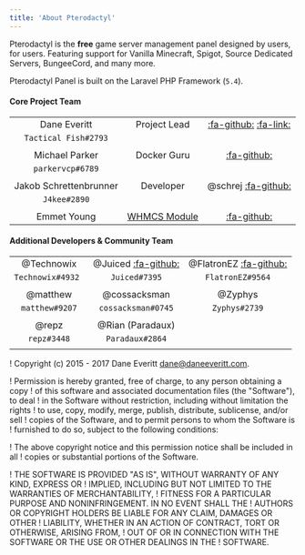 ```yaml
---
title: 'About Pterodactyl'
---
```


Pterodactyl is the **free** game server management panel designed by users, for users. Featuring support for Vanilla Minecraft, Spigot, Source Dedicated Servers, BungeeCord, and many more. 

Pterodactyl Panel is built on the Laravel PHP Framework (`5.4`).

#### Core Project Team

|						|				|			|
|:---------------------:|:-------------:|:---------:|
| Dane Everitt			|Project Lead	|[:fa-github:](https://github.com/DaneEveritt) [:fa-link:](https://daneeveritt.com)|
| `Tactical Fish#2793`	|				|
|						|				|
| Michael Parker		|Docker Guru	|[:fa-github:](https://github.com/parkervcp)|
| `parkervcp#6789`		|				|
|						|				|
| Jakob Schrettenbrunner|Developer		|@schrej [:fa-github:](https://github.com/schrej)|
| `J4kee#2890`			|				|
|						|				|
| Emmet Young			|[WHMCS Module](https://github.com/hammerdawn/Pterodactyl-WHMCS)|[:fa-github:](https://github.com/death-droid) |


#### Additional Developers & Community Team
| 						| 						| 						|
|:---------------------:|:---------------------:|:---------------------:|
|@Technowix				|@Juiced [:fa-github:](https://github.com/OrangeJuiced)|@FlatronEZ [:fa-github:](https://github.com/ET-Bent)|
|`Technowix#4932 `		|`Juiced#7395`			|`FlatronEZ#9564`		|
| 						| 						| 						|
|@matthew				|@cossacksman			|@Zyphys				|
|`matthew#9207`			|`cossacksman#0745`		|`Zyphys#2739`			|
| 						| 						| 						|
|@repz					|@Rian (Paradaux)		| 						|
|`repz#3448`			|`Paradaux#2864`		| 						|
|  						| 						| 						|

! Copyright (c) 2015 - 2017 Dane Everitt <dane@daneeveritt.com>.

! Permission is hereby granted, free of charge, to any person obtaining a copy
! of this software and associated documentation files (the "Software"), to deal
! in the Software without restriction, including without limitation the rights
! to use, copy, modify, merge, publish, distribute, sublicense, and/or sell
! copies of the Software, and to permit persons to whom the Software is
! furnished to do so, subject to the following conditions:

! The above copyright notice and this permission notice shall be included in all
! copies or substantial portions of the Software.

! THE SOFTWARE IS PROVIDED "AS IS", WITHOUT WARRANTY OF ANY KIND, EXPRESS OR
! IMPLIED, INCLUDING BUT NOT LIMITED TO THE WARRANTIES OF MERCHANTABILITY,
! FITNESS FOR A PARTICULAR PURPOSE AND NONINFRINGEMENT. IN NO EVENT SHALL THE
! AUTHORS OR COPYRIGHT HOLDERS BE LIABLE FOR ANY CLAIM, DAMAGES OR OTHER
! LIABILITY, WHETHER IN AN ACTION OF CONTRACT, TORT OR OTHERWISE, ARISING FROM,
! OUT OF OR IN CONNECTION WITH THE SOFTWARE OR THE USE OR OTHER DEALINGS IN THE
! SOFTWARE.
